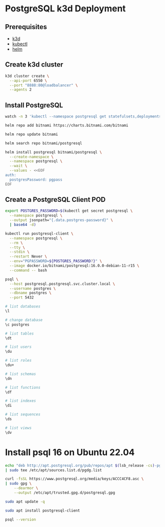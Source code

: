 # PostgreSQL k3d Deployment

## Prerequisites

- [k3d](https://k3d.io/)
- [kubectl](https://kubernetes.io/docs/tasks/tools/install-kubectl/)
- [helm](https://helm.sh/docs/intro/install/)

## Create k3d cluster

```bash
k3d cluster create \
  --api-port 6550 \
  --port "8888:80@loadbalancer" \
  --agents 2
```

## Install PostgreSQL

```bash
watch -n 3 'kubectl --namespace postgresql get statefulsets,deployments,pods,services,secrets'
```

```bash
helm repo add bitnami https://charts.bitnami.com/bitnami

helm repo update bitnami

helm search repo bitnami/postgresql

helm install postgresql bitnami/postgresql \
  --create-namespace \
  --namespace postgresql \
  --wait \
  --values - <<EOF
auth:
  postgresPassword: pgpass
EOF
```

## Create a PostgreSQL Client POD

```bash
export POSTGRES_PASSWORD=$(kubectl get secret postgresql \
  --namespace postgresql \
  --output jsonpath="{.data.postgres-password}" \
  | base64 -d)

kubectl run postgresql-client \
  --namespace postgresql \
  --rm \
  --tty \
  --stdin \
  --restart Never \
  --env="PGPASSWORD=${POSTGRES_PASSWORD?}" \
  --image docker.io/bitnami/postgresql:16.0.0-debian-11-r15 \
  --command -- bash

psql \
  --host postgresql.postgresql.svc.cluster.local \
  --username postgres \
  --dbname postgres \
  --port 5432

# list databases
\l

# change database
\c postgres

# list tables
\dt

# list users
\du

# list roles
\du+

# list schemas
\dn

# list functions
\df

# list indexes
\di

# list sequences
\ds

# list views
\dv
```

# Install psql 16 on Ubuntu 22.04

```bash
echo "deb http://apt.postgresql.org/pub/repos/apt $(lsb_release -cs)-pgdg main" \
| sudo tee /etc/apt/sources.list.d/pgdg.list

curl -fsSL https://www.postgresql.org/media/keys/ACCC4CF8.asc \
| sudo gpg \
    --dearmor \
    --output /etc/apt/trusted.gpg.d/postgresql.gpg

sudo apt update -q

sudo apt install postgresql-client

psql --version
```
